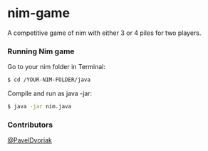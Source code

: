 # nim-game
A competitive game of nim with either 3 or 4 piles for two players.

### Running Nim game

Go to your nim folder in Terminal:
```sh
$ cd /YOUR-NIM-FOLDER/java
```

Compile and run as java -jar:
```sh
$ java -jar nim.java
```

### Contributors
[@PavelDvoriak](https://github.com/PavelDvoriak)
